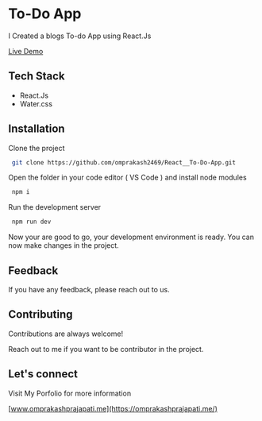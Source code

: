 
# To-Do App

I Created a blogs To-do App using React.Js

[Live Demo](https://tasksrecords.netlify.app/)


## Tech Stack

- React.Js
- Water.css

## Installation

Clone the project

```bash
 git clone https://github.com/omprakash2469/React__To-Do-App.git
```

Open the folder in your code editor ( VS Code ) and install node modules

```bash
 npm i
```

Run the development server

```bash
 npm run dev
```

Now your are good to go, your development environment is ready. You can now make changes in the project.
## Feedback

If you have any feedback, please reach out to us.


## Contributing

Contributions are always welcome!

Reach out to me if you want to be contributor in the project.

## Let's connect
Visit My Porfolio for more information

[www.omprakashprajapati.me](https://omprakashprajapati.me/)

